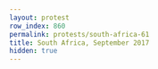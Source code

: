 ```yaml
---
layout: protest
row_index: 860
permalink: protests/south-africa-61
title: South Africa, September 2017
hidden: true
---
```

